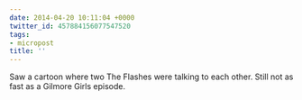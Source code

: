 ```yaml
---
date: 2014-04-20 10:11:04 +0000
twitter_id: 457884156077547520
tags:
- micropost
title: ''
---
```


Saw a cartoon where two The Flashes were talking to each other. Still not as fast as a Gilmore Girls episode.
